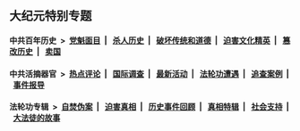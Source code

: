 ## 大纪元特别专题

#### 中共百年历史 &nbsp;>&nbsp; [党魁面目](indexes/nf1176107/README.md?09120430) &nbsp;| &nbsp; [杀人历史](indexes/nf1176106/README.md?09120430) &nbsp;| &nbsp; [破坏传统和道德](indexes/nf1176106/README.md?09120430) &nbsp;| &nbsp; [迫害文化精英](indexes/nf1176111/README.md?09120430) &nbsp;| &nbsp; [篡改历史](indexes/nf1176115/README.md?09120430) &nbsp;| &nbsp; [卖国](indexes/nf1176117/README.md?09120430) 

#### 中共活摘器官 &nbsp;>&nbsp; [热点评论](indexes/nf5879/README.md?09120430) &nbsp;| &nbsp; [国际调查](indexes/nf5947/README.md?09120430) &nbsp;| &nbsp; [最新活动](indexes/nf5883/README.md?09120430) &nbsp;| &nbsp; [法轮功遭遇](indexes/nf5881/README.md?09120430) &nbsp;| &nbsp; [追查案例](indexes/nf5880/README.md?09120430) &nbsp;| &nbsp; [事件报导](indexes/nf5877/README.md?09120430) 

#### 法轮功专辑 &nbsp;>&nbsp; [自焚伪案](indexes/nf5562/README.md?09120430) &nbsp;| &nbsp; [迫害真相](indexes/nf4379/README.md?09120430) &nbsp;| &nbsp; [历史事件回顾](indexes/nf5793/README.md?09120430) &nbsp;| &nbsp; [真相特辑](indexes/nf4389/README.md?09120430) &nbsp;| &nbsp; [社会支持](indexes/nf4386/README.md?09120430) &nbsp;| &nbsp; [大法徒的故事](indexes/nf1147481/README.md?09120430) 


